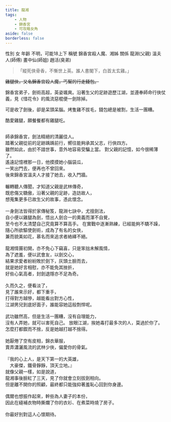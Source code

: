```yaml
---
title: 龍湘
tags:
    - 人物
    - 錦香宮
    - 可攻略女角
aside: false
borderless: false
---
```


<ChTabs position="bottom">
  <ChTab title="龍湘">
    <ChBg :image="{
      src: '/images/characters/girl_8/normal.png',
      position: 'right'
    }" />
    <ChName :name="{
      nameZh: '龍湘',
      nameEn: 'Long Xiang',
      position: 'right'
    }"/>
    <ChTable position="left">
      <ChTr>
        <ChTd isTitle=true>
          性別
        </ChTd>
        <ChTd>
          女
        </ChTd>
      </ChTr>
      <ChTr>
        <ChTd isTitle=true>
          年齡
        </ChTd>
        <ChTd>
          不明，可能18上下
        </ChTd>
      </ChTr>
      <ChTr>
        <ChTd isTitle=true>
          稱號
        </ChTd>
        <ChTd>
          錦香宮殺人魔、湘姊
        </ChTd>
      </ChTr>
      <ChTr>
        <ChTd isTitle=true position='center'>
          關係
        </ChTd>
      </ChTr>
      <ChTr>
        <ChTd position='center'>
          龍淵(父親)
        </ChTd>
      </ChTr>
      <ChTr>
        <ChTd position='center'>  
          溫夫人(師傅)
        </ChTd>
      </ChTr>
      <ChTr>
        <ChTd position='center'>
          畫中仙(師姐)
        </ChTd>
      </ChTr>
      <ChTr>
        <ChTd position='center'>
          趙活(臭弟)
        </ChTd>
      </ChTr>
    </ChTable>
  </ChTab>
  <ChTab title="吃雞腿">
    <ChBg :image="{
      src: '/images/characters/girl_8/girl8_drumstick.png',
      position: 'center',
      anima: true
    }" />
    <ChName :name="{
      nameZh: '吃雞腿',
      nameEn: 'Chī jītuǐ',
      position: 'left'
    }"/>
  </ChTab>
  <ChTab title="大笑">
    <ChBg :image="{
      src: '/images/characters/girl_8/laugh2.png',
      position: 'left',
      anima: true
    }" />
    <ChName :name="{
      nameZh: 'Laugh heartily',
      nameEn: '大笑',
      position: 'right'
    }"/>
  </ChTab>
  <ChTab title="戰鬥">
    <ChBg :image="{
      src: '/images/characters/girl_8/angry3.png',
      position: 'center',
      anima: true
    }"/>
    <ChName :name="{
      nameZh: '戰鬥',
      nameEn: 'Fight',
      position: 'center'
    }"/>
  </ChTab>
</ChTabs>

<!-- # 龍湘 -->

> 「縱死俠骨香，不慚世上英。誰人書閣下，白首太玄雞。」

~~雞腿俠，又名錦香宮殺人魔，丐幫的行走錢包。~~

錦香宮弟子，劍術高超，英姿颯爽。沿著生父的足跡遊歷江湖，並遵奉師命行俠仗義，見《惜花令》的風流惡棍便一劍除掉。

可是收了劍後，卻是呆頭呆腦。烤隻雞不拔毛，錢包總是被割，生活一團糟。

酷愛雞腿，願餐餐都有雞腿吃。

<br clear="all">

<Tabs>
  <Tab title="列傳一">
    師承錦香宮，劍法精絕的清麗佳人。<br>
    踏著父親從前的足跡踽踽前行，嚮往能夠承其父志，行俠四方。<br>
    雖然如此，由於不諳世事，意外地容易受騙上當。
  </Tab>
  <Tab title="列傳二">
    對父親的記憶，如今很稀薄了。<br>
    遙遠記憶裡那一日，他摸摸她小腦袋瓜，<br>
	一笑出門去，便再也不曾回來。<br>
    後來錦香宮溫夫人才接了她去，收入門牆。<br><br>   
    輾轉聽人傳聞，才知道父親是武林傳奇，<br>
	既悲傷又驕傲，沿著父親的足跡，造訪故人，<br>
	想蒐集更多已故生父的故事，憑此懷念。<br><br>
    一身劍法皆得於家傳秘笈，龍淵七訣中，尤擅劍法，<br>
	自小便以雞腿為劍，悟出人劍合一的奧義而渾不自覺，<br>
	至今也不太清楚自己究竟算不算高手。
  </Tab>
  <Tab title="列傳三">
    在實戰中逐漸熟練，已經能夠不驕不躁，<br>
	隨心所欲驅使劍術，成為了有名的女俠，<br>
	兼而貌美如花，慕名而來追求者絡繹不絕。<br><br>
    龍湘情竇初開，亦不免心下竊喜，只是笨拙未解風情，<br>
	為了遮羞，便以武會友，以劍交心，<br>
	結果求愛者紛紛敗於劍下，灰頭土臉而去，<br>
	就是她好言相慰，亦不能免其挫折，<br>
	好些心氣高者，封劍退隱亦不足為奇。<br><br>
    久而久之，便看淡了，<br>
	見了誰來示好，都下重手，<br>
	打得對方越慘，越能看出對方心性，<br>
	江湖男兒到底好面子，誰能容她這般剽悍呢。<br><br>
    武功雖然高，但是生活一團糟，沒有自理能力，<br>
	沒有人弄她，就可以害死自己。
  </Tab>
  <Tab title="列傳四">
    放眼江湖，挨她毒打最多次的人，莫過於你了。<br>
    怎麼打都鍥而不捨，反是她越打越不捨得。<br><br>
    她厭倦了空有皮相，錦衣華服，<br>
	賣弄瀟灑風流的武林少俠，偏愛你的骨氣。<br><br>
    『我的心上人，是天下第一的大英雄，<br>
	　大豪傑，鐵骨錚錚，頂天立地。』<br>
	就像父親一樣，如是說道，<br>
	龍湘事後臉紅了三天，見了你就會立刻拔劍相向。<br>
    但是離不開你的照顧，最終都只能強抑著羞恥心回到你身邊。<br><br>
    偶爾也想振作起來，幹些為人妻子的本份，<br>
	因此在縫補衣物時撕爛了你的衣衫、在煮菜時燒了房子。<br><br>
    你最好別對這人心懷期待。
  </Tab>
</Tabs>

